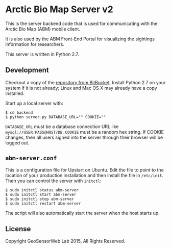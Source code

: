 # Arctic Bio Map Server v2

This is the server backend code that is used for communicating with the Arctic Bio Map (ABM) mobile client.

It is also used by the ABM Front-End Portal for visualizing the sightings information for researchers.

This server is written in Python 2.7.

## Development

Checkout a copy of the [repository from BitBucket](https://bitbucket.org/geosensorweblab/arctic-biomap-server). Install Python 2.7 on your system if it is not already; Linux and Mac OS X may already have a copy installed.

Start up a local server with:

    $ cd backend
    $ python server.py DATABASE_URL="" COOKIE=""

`DATABASE_URL` must be a database connection URL like `mysql://USER:PASS@HOST/DB`. `COOKIE` must be a random hex string. If COOKIE changes, then all users signed into the server through their browser will be logged out.

## `abm-server.conf`

This is a configuration file for Upstart on Ubuntu. Edit the file to point to the location of your production installation and then install the file in `/etc/init`. Then you can control the server with `initctl`:

    $ sudo initctl status abm-server
    $ sudo initctl start abm-server
    $ sudo initctl stop abm-server
    $ sudo initctl restart abm-server

The script will also automatically start the server when the host starts up.

## License

Copyright GeoSensorWeb Lab 2015, All Rights Reserved.
